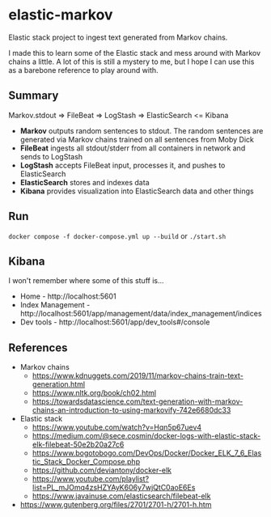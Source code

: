 # elastic-markov

Elastic stack project to ingest text generated from Markov chains.

I made this to learn some of the Elastic stack and mess around with Markov chains a little.
A lot of this is still a mystery to me, but I hope I can use this as a barebone reference to play around with.

## Summary

Markov.stdout => FileBeat => LogStash => ElasticSearch <= Kibana

- **Markov** outputs random sentences to stdout. The random sentences are generated via Markov chains trained on all sentences from Moby Dick
- **FileBeat** ingests all stdout/stderr from all containers in network and sends to LogStash
- **LogStash** accepts FileBeat input, processes it, and pushes to ElasticSearch
- **ElasticSearch** stores and indexes data
- **Kibana** provides visualization into ElasticSearch data and other things

## Run

`docker compose -f docker-compose.yml up --build` or `./start.sh`

## Kibana

I won't remember where some of this stuff is...

- Home - http://localhost:5601
- Index Management - http://localhost:5601/app/management/data/index_management/indices
- Dev tools - http://localhost:5601/app/dev_tools#/console

## References

- Markov chains
  - https://www.kdnuggets.com/2019/11/markov-chains-train-text-generation.html
  - https://www.nltk.org/book/ch02.html
  - https://towardsdatascience.com/text-generation-with-markov-chains-an-introduction-to-using-markovify-742e6680dc33
- Elastic stack
  - https://www.youtube.com/watch?v=Hqn5p67uev4
  - https://medium.com/@sece.cosmin/docker-logs-with-elastic-stack-elk-filebeat-50e2b20a27c6
  - https://www.bogotobogo.com/DevOps/Docker/Docker_ELK_7_6_Elastic_Stack_Docker_Compose.php
  - https://github.com/deviantony/docker-elk
  - https://www.youtube.com/playlist?list=PL_mJOmq4zsHZYAyK606y7wjQtC0aoE6Es
  - https://www.javainuse.com/elasticsearch/filebeat-elk
- https://www.gutenberg.org/files/2701/2701-h/2701-h.htm